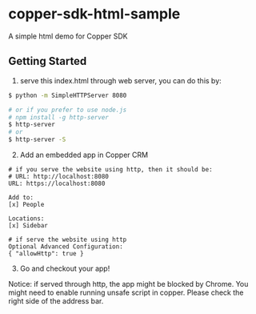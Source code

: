 # copper-sdk-html-sample

A simple html demo for Copper SDK

## Getting Started

1. serve this index.html through web server, you can do this by:
```bash
$ python -m SimpleHTTPServer 8080

# or if you prefer to use node.js
# npm install -g http-server
$ http-server
# or 
$ http-server -S
```

2. Add an embedded app in Copper CRM

```
# if you serve the website using http, then it should be:
# URL: http://localhost:8080
URL: https://localhost:8080

Add to:
[x] People

Locations:
[x] Sidebar

# if serve the website using http
Optional Advanced Configuration:
{ "allowHttp": true }

```

3. Go and checkout your app!

Notice: if served through http, the app might be blocked by Chrome. You might need to enable running unsafe script in copper. Please check the right side of the address bar.
